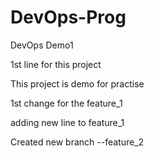 # DevOps-Prog
DevOps Demo1

1st line for this project

This project is demo for practise

1st change for the feature_1

adding new line to feature_1

Created new branch --feature_2